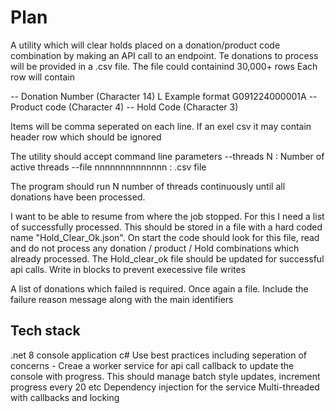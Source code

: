 # Plan
A utility which will clear holds placed on a donation/product code combination by making an API call to an endpoint.
Te donations to process will be provided in a .csv file.
The file could containind 30,000+ rows
Each row will contain

-- Donation Number (Character 14) L Example format G091224000001A
-- Product code (Character 4)
-- Hold Code (Character 3)

Items will be comma seperated on each line.  If an exel csv it may contain header row which should be ignored 

The utility should accept command line parameters
--threads N : Number of active threads
--file nnnnnnnnnnnnnn : .csv file

The program should run N number of threads continuously until all donations have been processed.

I want to be able to resume from where the job stopped.  For this I need a list of successfully processed. This should be stored in a file with a hard coded name "Hold_Clear_Ok.json". On start the code should look for this file, read and do not process any donation / product / Hold combinations which already processed.  The Hold_clear_ok file should be updated for successful api calls.  Write in blocks to prevent execessive file writes

A list of donations which failed is required.  Once again a file.  Include the failure reason message along with the main identifiers

## Tech stack
.net 8 console application
c#
Use best practices including seperation of concerns - Creae a worker service for api call
callback to update the console with progress.  This should manage batch style updates, increment progress every 20 etc
Dependency injection for the service
Multi-threaded with callbacks and locking

